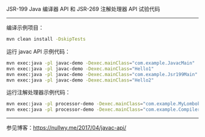 
JSR-199 Java 编译器 API 和 JSR-269 注解处理器 API 试验代码

----

编译示例项目：

``` bash
mvn clean install -DskipTests
```

运行 javac API 示例代码：

``` bash
mvn exec:java -pl javac-demo -Dexec.mainClass="com.example.JavacMain"
mvn exec:java -pl javac-demo -Dexec.mainClass="Hello1"
mvn exec:java -pl javac-demo -Dexec.mainClass="com.example.Jsr199Main"
mvn exec:java -pl javac-demo -Dexec.mainClass="Hello2"
```

运行注解处理器示例代码：

``` bash
mvn exec:java -pl processor-demo -Dexec.mainClass="com.example.MyLombokMain"
mvn exec:java -pl processor-demo -Dexec.mainClass="com.example.CompilerMain"
```

---

参见博客：<https://nullwy.me/2017/04/javac-api/>
